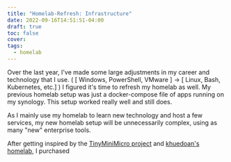 ```yaml
---
title: "Homelab-Refresh: Infrastructure"
date: 2022-09-16T14:51:51-04:00
draft: true
toc: false
cover:
tags:
  - homelab
---
```


Over the last year, I've made some large adjustments in my career and technology that I use. ( [ Windows, PowerShell, VMware ] -> [ Linux, Bash, Kubernetes, etc.] )
I figured it's time to refresh my homelab as well.
My previous homelab setup was just a docker-compose file of apps running on my synology.
This setup worked really well and still does.

As I mainly use my homelab to learn new technology and host a few services, my new homelab setup will be unnecessarily complex, using as many "new" enterprise tools.

After getting inspired by the [TinyMiniMicro project](https://www.servethehome.com/introducing-project-tinyminimicro-home-lab-revolution/) and [khuedoan's homelab](https://github.com/khuedoan/homelab), I purchased
